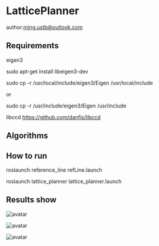 # LatticePlanner
author:ming.ustb@outlook.com

## Requirements
   eigen3

sudo apt-get install libeigen3-dev

sudo cp -r /usr/local/include/eigen3/Eigen /usr/local/include 

or 

sudo cp -r /usr/include/eigen3/Eigen /usr/include 


libccd   https://github.com/danfis/libccd

## Algorithms


## How to run


roslaunch reference_line refLine.launch 

roslaunch lattice_planner lattice_planner.launch 

## Results show

![avatar](https://github.com/yangmingustb/localPlanner/tree/master/lattice_planner/latticeGraph/1.png)

![avatar](https://github.com/yangmingustb/localPlanner/tree/master/lattice_planner/latticeGraph/2.png)

![avatar](https://github.com/yangmingustb/localPlanner/tree/master/lattice_planner/latticeGraph/3.png)






